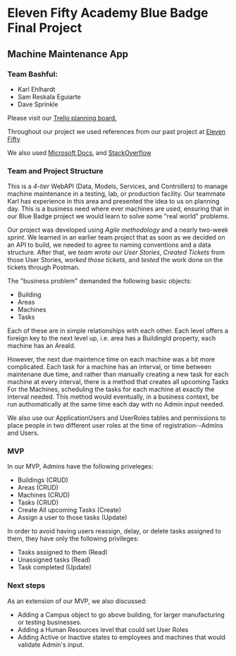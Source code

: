 # Eleven Fifty Academy Blue Badge Final Project

## Machine Maintenance App

### Team Bashful:

* Karl Ehlhardt
* Sam Reskala Eguiarte
* Dave Sprinkle

Please visit our [Trello planning board.](https://trello.com/b/9VHzjxGe/machine-maintenance "Machine Maintenance on Trello")

Throughout our project we used references from our past project at [Eleven Fifty](https://elevenfifty.org)

We also used [Microsoft Docs](https://docs.microsoft.com/en-us/), and [StackOverflow](https://stackoverflow.com)



### Team and Project Structure

This is a *4-tier* WebAPI (Data, Models, Services, and Controllers) to manage machine maintenance in a testing, lab, or production facility. Our teammate Karl has experience in this area and presented the idea to us on planning day.  This is a business need where ever machines are used, ensuring that in our Blue Badge project we would learn to solve some "real world" problems.  

Our project was developed using *Agile methodology* and a nearly two-week *sprint*.  We learned in an earlier team project that as soon as we decided on an API to build, we needed to agree to naming conventions and a data structure.  After that, we *team wrote our User Stories*, *Created Tickets* from those User Stories, *worked those tickets*, and *tested* the work done on the tickets through Postman. 

The "business problem" demanded the following basic objects:

* Building
* Areas
* Machines
* Tasks

Each of these are in simple relationships with each other. Each level offers a foreign key to the next level up, i.e. area has a BuildingId property, each machine has an AreaId.  

However, the next due maintence time on each machine was a bit more complicated.  Each task for a machine has an interval, or time between maintenane due time, and rather than manually creating a new task for each machine at every interval, there is a method that creates all upcoming Tasks For the Machines, scheduling the tasks for each machine at exactly the interval needed.  This method would eventually, in a business context, be run authomatically at the same time each day with no Admin input needed.

We also use our ApplicationUsers and UserRoles tables and permissions to place people in two different user roles at the time of registration--Admins and Users.

### MVP

In our MVP, Admins have the following priveleges:

* Buildings (CRUD)
* Areas (CRUD)
* Machines (CRUD)
* Tasks (CRUD)
* Create All upcoming Tasks (Create)
* Assign a user to those tasks (Update)

In order to avoid having users reassign, delay, or delete tasks assigned to them, they have only the following privileges:

* Tasks assigned to them (Read)
* Unassigned tasks (Read)
* Task completed (Update)

### Next steps

As an extension of our MVP, we also discussed: 

* Adding a Campus object to go above building, for larger manufacturing or testing businesses.
* Adding a Human Resources level that could set User Roles 
* Adding Active or Inactive states to employees and machines that would validate Admin's input. 


 



